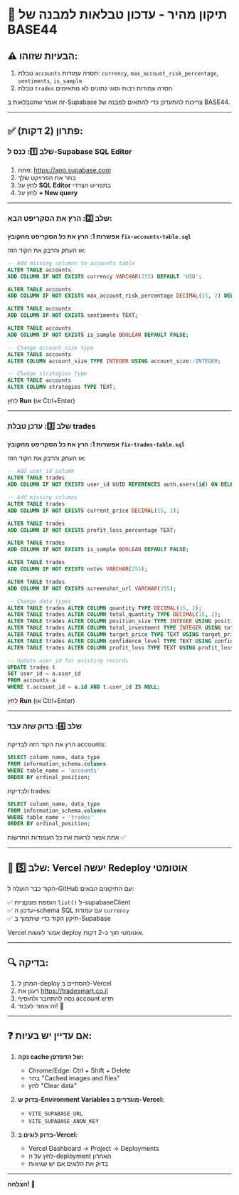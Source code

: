# 🔧 תיקון מהיר - עדכון טבלאות למבנה של BASE44

## ⚠️ הבעיות שזוהו:

1. טבלת `accounts` חסרה עמודות: `currency`, `max_account_risk_percentage`, `sentiments`, `is_sample`
2. טבלת `trades` חסרה עמודות רבות וסוגי נתונים לא מתאימים

זה אומר שהטבלאות ב-Supabase צריכות להתעדכן כדי להתאים למבנה של BASE44.

---

## ✅ פתרון (2 דקות):

### שלב 1️⃣: כנס ל-Supabase SQL Editor

1. פתח: https://app.supabase.com
2. בחר את הפרויקט שלך
3. לחץ על **SQL Editor** בתפריט הצדדי
4. לחץ על **+ New query**

---

### שלב 2️⃣: הרץ את הסקריפט הבא:

**אפשרות 1: הרץ את כל הסקריפט מהקובץ `fix-accounts-table.sql`**

או העתק והדבק את הקוד הזה:

```sql
-- Add missing columns to accounts table
ALTER TABLE accounts 
ADD COLUMN IF NOT EXISTS currency VARCHAR(255) DEFAULT 'USD';

ALTER TABLE accounts 
ADD COLUMN IF NOT EXISTS max_account_risk_percentage DECIMAL(15, 2) DEFAULT 10.0;

ALTER TABLE accounts 
ADD COLUMN IF NOT EXISTS sentiments TEXT;

ALTER TABLE accounts 
ADD COLUMN IF NOT EXISTS is_sample BOOLEAN DEFAULT FALSE;

-- Change account_size type
ALTER TABLE accounts 
ALTER COLUMN account_size TYPE INTEGER USING account_size::INTEGER;

-- Change strategies type
ALTER TABLE accounts 
ALTER COLUMN strategies TYPE TEXT;
```

לחץ **Run** (או Ctrl+Enter)

---

### שלב 3️⃣: עדכן טבלת trades

**אפשרות 1: הרץ את כל הסקריפט מהקובץ `fix-trades-table.sql`**

או העתק והדבק את הקוד הזה:

```sql
-- Add user_id column
ALTER TABLE trades 
ADD COLUMN IF NOT EXISTS user_id UUID REFERENCES auth.users(id) ON DELETE CASCADE;

-- Add missing columns
ALTER TABLE trades 
ADD COLUMN IF NOT EXISTS current_price DECIMAL(15, 2);

ALTER TABLE trades 
ADD COLUMN IF NOT EXISTS profit_loss_percentage TEXT;

ALTER TABLE trades 
ADD COLUMN IF NOT EXISTS is_sample BOOLEAN DEFAULT FALSE;

ALTER TABLE trades 
ADD COLUMN IF NOT EXISTS notes VARCHAR(255);

ALTER TABLE trades 
ADD COLUMN IF NOT EXISTS screenshot_url VARCHAR(255);

-- Change data types
ALTER TABLE trades ALTER COLUMN quantity TYPE DECIMAL(15, 2);
ALTER TABLE trades ALTER COLUMN total_quantity TYPE DECIMAL(15, 2);
ALTER TABLE trades ALTER COLUMN position_size TYPE INTEGER USING position_size::INTEGER;
ALTER TABLE trades ALTER COLUMN total_investment TYPE INTEGER USING total_investment::INTEGER;
ALTER TABLE trades ALTER COLUMN target_price TYPE TEXT USING target_price::TEXT;
ALTER TABLE trades ALTER COLUMN confidence_level TYPE TEXT USING confidence_level::TEXT;
ALTER TABLE trades ALTER COLUMN profit_loss TYPE TEXT USING profit_loss::TEXT;

-- Update user_id for existing records
UPDATE trades t
SET user_id = a.user_id
FROM accounts a
WHERE t.account_id = a.id AND t.user_id IS NULL;
```

לחץ **Run** (או Ctrl+Enter)

---

### שלב 4️⃣: בדוק שזה עבד

הרץ את הקוד הזה לבדיקת accounts:

```sql
SELECT column_name, data_type
FROM information_schema.columns
WHERE table_name = 'accounts'
ORDER BY ordinal_position;
```

ולבדיקת trades:

```sql
SELECT column_name, data_type
FROM information_schema.columns
WHERE table_name = 'trades'
ORDER BY ordinal_position;
```

אתה אמור לראות את כל העמודות החדשות ✅

---

## 🚀 שלב 5️⃣: Vercel יעשה Redeploy אוטומטי

הקוד כבר הועלה ל-GitHub עם התיקונים הבאים:

✅ הוספת פונקציית `list()` ל-supabaseClient  
✅ עדכון ה-schema SQL עם עמודת `currency`  
✅ תיקון הקוד כדי שיתמוך ב-Supabase

Vercel אמור לעשות deploy אוטומטי תוך כ-2 דקות.

---

## 🔍 בדיקה:

1. המתן ל-deploy להסתיים ב-Vercel
2. רענן את https://tradesmart.co.il
3. נסה להתחבר ולהוסיף account חדש
4. זה אמור לעבוד! 🎉

---

## ❓ אם עדיין יש בעיות:

1. **נקה cache של הדפדפן:**
   - Chrome/Edge: Ctrl + Shift + Delete
   - בחר "Cached images and files"
   - לחץ "Clear data"

2. **בדוק ש-Environment Variables מוגדרים ב-Vercel:**
   - `VITE_SUPABASE_URL`
   - `VITE_SUPABASE_ANON_KEY`

3. **בדוק לוגים ב-Vercel:**
   - Vercel Dashboard → Project → Deployments
   - לחץ על ה-deployment האחרון
   - בדוק את הלוגים אם יש שגיאות

---

**הצלחה! 🚀**

